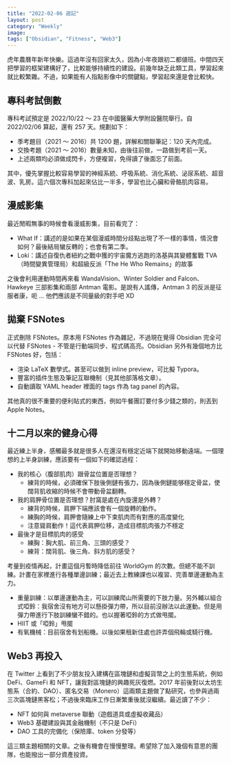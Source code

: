 ```yaml
---
title: "2022-02-06 週記"
layout: post
category: "Weekly"
image:
tags: ["Obsidian", "Fitness", "Web3"]
---
```


虎年農曆年新年快樂。這過年沒有回家太久，因為小年夜跟初二都値班。中間四天把學習的框架建構好了，比較能够持續性的建設。前幾年缺乏此類工具，學習起來就比較繁雜。不過，如果能有人指點影像中的關鍵點，學習起來還是會比較快。

## 專科考試倒數

專科考試預定是 2022/10/22 ～ 23 在中國醫藥大學附設醫院舉行。自 2022/02/06 算起，還有 257 天。規劃如下：

- 季考題目（2021 ～ 2016）共 1200 題，詳解和關聯筆記：120 天內完成。
- 交換考題（2021 ～ 2016）數量未知，由後往前做，一路做到考前一天。
- 上述兩類均必須做成閃卡，方便複習，免得讀了後面忘了前面。

其中，優先掌握比較容易學習的神經系統、呼吸系統、消化系統、泌尿系統、超音波、乳房。這六個次專科加起來佔比一半多，學習也比心臟和骨骼肌肉容易。

## 漫威影集

最近閒暇無事的時候會看漫威影集，目前看完了：

- What If：講述的是如果在某個漫威時間分歧點出現了不一樣的事情，情況會如何？最後結局蠻反轉的；也會有第二季。
- Loki：講述自復仇者紐約之戰中獲的宇宙魔方逃跑的洛基與其變體奮戰 TVA（時間變異管理局）和超級反派「The He Who Remains」的故事

之後會利用運動時間再來看 WandaVision、Winter Soldier and Falcon、Hawkeye 三部影集和兩部 Antman 電影。是說有人謠傳，Antman 3 的反派是征服者康，呃 ... 他們應該是不同量級的對手吧 XD

## 拋棄 FSNotes

正式刪除 FSNotes。原本用 FSNotes 作為雜記，不過現在覺得 Obsidian 完全可以代替 FSNotes - 不管是行動端同步、程式碼高亮。Obsidian 另外有幾個地方比 FSNotes 好，包括：

- 渲染 LaTeX 數學式。甚至可以做到 inline preview，可比擬 Typora。
- 豐富的插件生態及筆記互聯機制（見其他部落格文章）。
- 自動讀取 YAML header 裡面的 tags 作為 tag panel 的內容。

其他真的很不重要的便利貼式的東西，例如午餐團訂要付多少錢之類的，則丟到 Apple Notes。

## 十二月以來的健身心得

最近練上半身，感觸最多就是很多人在還沒有穩定近端下就開始移動遠端。一個理想的上半身訓練，應該要有一個如下的確認過程：

- 我的核心（腹部肌肉）跟骨盆位置是否理想？
  - 練背的時候，必須確保下肢後側鏈有張力，因為後側鏈能够穩定骨盆，使闊背肌收縮的時候不會帶動骨盆翻轉。
- 我的肩胛骨位置是否理想？肘窩是處在內旋還是外轉？
  - 練背的時候，肩胛下端應該會有一個旋轉的動作。
  - 練胸的時候，肩胛會隨練上中下束肌肉而有對應的高度變化
  - 注意聳肩動作！這代表肩胛位移，造成目標肌肉張力不穩定
- 最後才是目標肌肉的感受
  - 練胸：胸大肌、前三角、三頭的感受？
  - 練背：闊背肌、後三角、斜方肌的感受？

考量到疫情再起，計畫這個月暫時降低前往 WorldGym 的次數。但總不能不訓練。計畫在家裡進行各種單邊訓練；最近去上教練課也以複習、完善單邊運動為主力。

- 重量訓練：以單邊運動為主，可以訓練爬山所需要的下肢力量。另外輔以組合式啞鈴：我宿舍沒有地方可以懸掛彈力帶，所以目前沒辦法以此運動。但是用彈力帶進行下肢訓練蠻不錯的。也以握著啞鈴的方式做甩擺。
- HIIT 或「啞鈴」甩擺
- 有氧機械：目前宿舍有划船機。以後如果租新住處也許弄個飛輪或騎行機。

## Web3 再投入

在 Twitter 上看到了不少朋友投入建構在區塊鏈和虛擬貨幣之上的生態系統，例如 DeFi、GameFi 和 NFT，讓我對區塊鏈的興趣死灰復燃。2017 年前後對以太坊生態系（合約、DAO）、匿名交易（Monero）這兩類主題做了點研究，也參與過兩三次區塊鏈黑客松；不過後來臨床工作日漸繁重後就沒繼續。最近讀了不少：

- NFT 如何與 metaverse 聯動（遊戲道具或虛擬收藏品）
- Web3 基礎建設與其金融機制（不只是 DeFi）
- DAO 工具的完備化（保險庫、token 分發等）

這三類主題相關的文章。之後有機會在慢慢整理。希望除了加入幾個有意思的團隊，也能撥出一部分資產投資。
